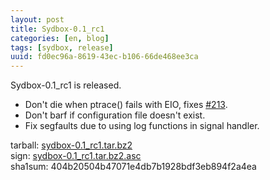 ```yaml
---
layout: post
title: Sydbox-0.1_rc1
categories: [en, blog]
tags: [sydbox, release]
uuid: fd0ec96a-8619-43ec-b106-66de468ee3ca
---
```


Sydbox-0.1\_rc1 is released.

- Don't die when ptrace() fails with EIO, fixes
  [#213](https://bugs.exherbo.org/show_bug.cgi?id=213).
- Don't barf if configuration file doesn't exist.
- Fix segfaults due to using log functions in signal handler.

tarball: [sydbox-0.1\_rc1.tar.bz2](http://alip.anapnea.net/sydbox/sydbox-0.1_rc1.tar.bz2)  
sign: [sydbox-0.1\_rc1.tar.bz2.asc](http://alip.anapnea.net/sydbox/sydbox-0.1_rc1.tar.bz2.asc)  
sha1sum: 404b20504b47071e4db7b1928bdf3eb894f2a4ea
